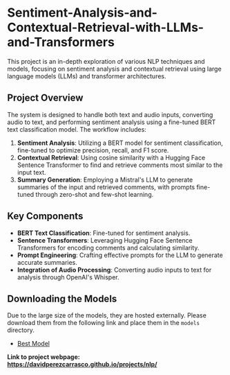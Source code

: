 # Sentiment-Analysis-and-Contextual-Retrieval-with-LLMs-and-Transformers

This project is an in-depth exploration of various NLP techniques and models, focusing on sentiment analysis and contextual retrieval using large language models (LLMs) and transformer architectures.

## Project Overview

The system is designed to handle both text and audio inputs, converting audio to text, and performing sentiment analysis using a fine-tuned BERT text classification model. The workflow includes:

1. **Sentiment Analysis**: Utilizing a BERT model for sentiment classification, fine-tuned to optimize precision, recall, and F1 score.
2. **Contextual Retrieval**: Using cosine similarity with a Hugging Face Sentence Transformer to find and retrieve comments most similar to the input text.
3. **Summary Generation**: Employing a Mistral's LLM to generate summaries of the input and retrieved comments, with prompts fine-tuned through zero-shot and few-shot learning.

## Key Components

- **BERT Text Classification**: Fine-tuned for sentiment analysis.
- **Sentence Transformers**: Leveraging Hugging Face Sentence Transformers for encoding comments and calculating similarity.
- **Prompt Engineering**: Crafting effective prompts for the LLM to generate accurate summaries.
- **Integration of Audio Processing**: Converting audio inputs to text for analysis through OpenAI's Whisper.

## Downloading the Models

Due to the large size of the models, they are hosted externally. Please download them from the following link and place them in the `models` directory.

- [Best Model](https://drive.google.com/drive/folders/1VySk4CNoKCt5XY0axclpAg22EOz3C3Dl?usp=drive_link)

**Link to project webpage: https://davidperezcarrasco.github.io/projects/nlp/**
